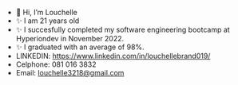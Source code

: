- 👋 Hi, I’m Louchelle
- ✨ I am 21 years old
- ✨ I succesfully completed my software engineering bootcamp at Hyperiondev in November 2022.
- ✨ I graduated with an average of 98%.
- LINKEDIN: https://www.linkedin.com/in/louchellebrand019/
- Celphone: 081 016 3832
- Email: louchelle3218@gmail.com

<!---
Louchelle/Louchelle is a ✨ special ✨ repository because its `README.md` (this file) appears on your GitHub profile.
You can click the Preview link to take a look at your changes.
--->
